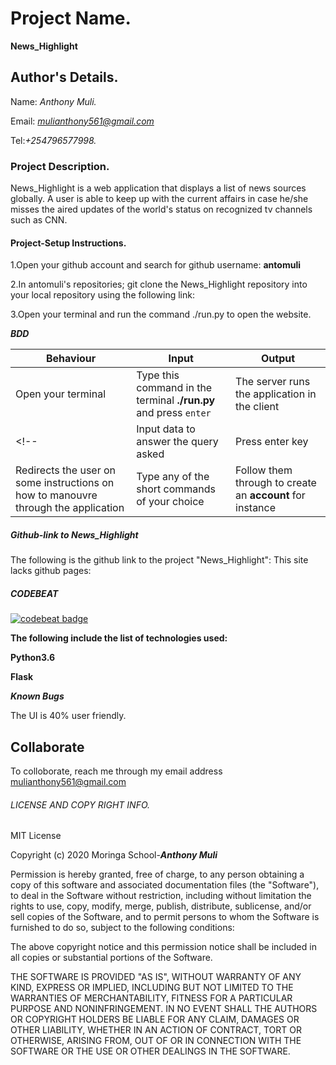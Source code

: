 # Project Name.

**News_Highlight**

## Author's Details.
Name: *Anthony Muli.*

Email: *mulianthony561@gmail.com*

Tel:*+254796577998.*



### Project Description.

News_Highlight is a web application that displays a list of news sources globally. A user is able to keep up with the current affairs in case he/she misses the aired updates of the world's status on recognized tv channels such as CNN.

#### Project-Setup Instructions.

1.Open your github account and search for github username: **antomuli**

2.In antomuli's repositories; git clone the News_Highlight repository into your local repository using the following link: 

3.Open your terminal and run the command ./run.py to open the website.

***BDD***

| Behaviour | Input | Output |
| --------- | ------| ------ |
|Open your terminal|Type this command in the terminal **./run.py** and press  `enter`|The server runs the application in the client|
<!-- |Input data to answer the query asked   |Press enter key |Some short commands appear
|Redirects the user on some instructions on how to manouvre through the application| Type any of the short commands of your choice | Follow them through to create an **account** for instance| -->

##### Github-link to News_Highlight
The following is the github link to the project "News_Highlight":
This site lacks github pages:
 
##### CODEBEAT

[![codebeat badge](https://codebeat.co/badges/817ac1c4-1195-4527-bdfe-265a776bdad2)](https://codebeat.co/projects/github-com-antomuli-password-locker-master)


**The following include the list of technologies used:**

**Python3.6**

**Flask**

***Known Bugs***

The UI is 40% user friendly.

## Collaborate

To colloborate, reach me through my email address mulianthony561@gmail.com

###### LICENSE AND COPY RIGHT INFO.
MIT License

Copyright (c) 2020 Moringa School-***Anthony Muli***

Permission is hereby granted, free of charge, to any person obtaining a copy of this software and associated documentation files (the "Software"), 
to deal in the Software without restriction, including without limitation the rights to use, copy, modify, merge, publish, distribute, sublicense, 
and/or sell copies of the Software, and to permit persons to whom the Software is furnished to do so, subject to the following conditions:

The above copyright notice and this permission notice shall be included in all copies or substantial portions of the Software.

THE SOFTWARE IS PROVIDED "AS IS", WITHOUT WARRANTY OF ANY KIND, EXPRESS OR IMPLIED, INCLUDING BUT NOT LIMITED TO THE WARRANTIES OF MERCHANTABILITY, 
FITNESS FOR A PARTICULAR PURPOSE AND NONINFRINGEMENT. IN NO EVENT SHALL THE AUTHORS OR COPYRIGHT HOLDERS BE LIABLE FOR ANY CLAIM, DAMAGES OR OTHER LIABILITY, 
WHETHER IN AN ACTION OF CONTRACT, TORT OR OTHERWISE, ARISING FROM, OUT OF OR IN CONNECTION WITH THE SOFTWARE OR THE USE OR OTHER DEALINGS IN THE SOFTWARE.
























